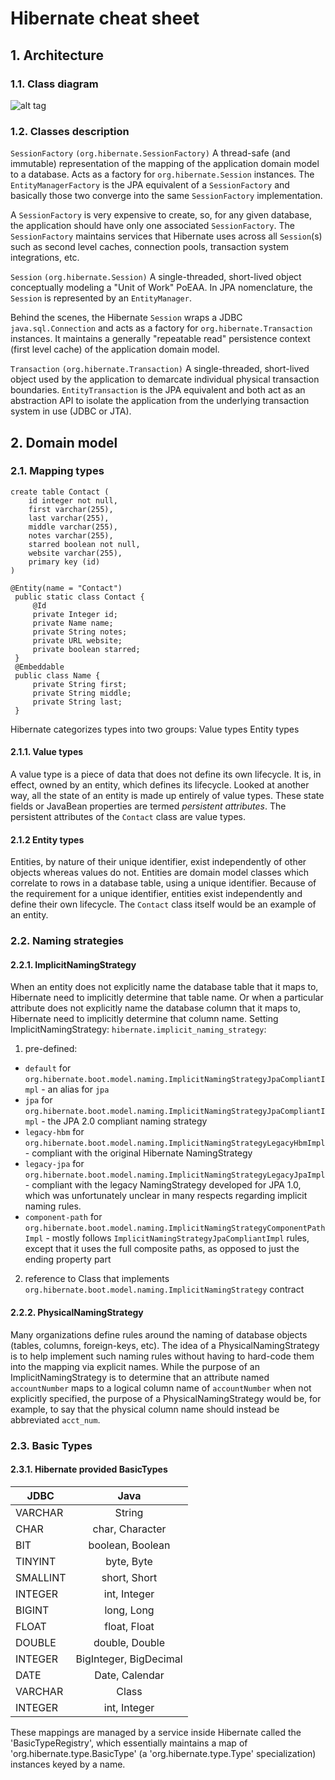 # Hibernate cheat sheet

## 1. Architecture

### 1.1. Class diagram
![alt tag](http://docs.jboss.org/hibernate/orm/5.2/userguide/html_single/images/architecture/JPA_Hibernate.svg)

### 1.2. Classes description
`SessionFactory` `(org.hibernate.SessionFactory)`
A thread-safe (and immutable) representation of the mapping of the application domain model to a database. Acts as a factory for `org.hibernate.Session` instances. The `EntityManagerFactory` is the JPA equivalent of a `SessionFactory` and basically those two converge into the same `SessionFactory` implementation.

A `SessionFactory` is very expensive to create, so, for any given database, the application should have only one associated `SessionFactory`. The `SessionFactory` maintains services that Hibernate uses across all `Session`(s) such as second level caches, connection pools, transaction system integrations, etc.

`Session` `(org.hibernate.Session)`
A single-threaded, short-lived object conceptually modeling a "Unit of Work" PoEAA. In JPA nomenclature, the `Session` is represented by an `EntityManager`.

Behind the scenes, the Hibernate `Session` wraps a JDBC `java.sql.Connection` and acts as a factory for `org.hibernate.Transaction` instances. It maintains a generally "repeatable read" persistence context (first level cache) of the application domain model.

`Transaction` `(org.hibernate.Transaction)`
A single-threaded, short-lived object used by the application to demarcate individual physical transaction boundaries. `EntityTransaction` is the JPA equivalent and both act as an abstraction API to isolate the application from the underlying transaction system in use (JDBC or JTA).

## 2. Domain model

### 2.1. Mapping types

```
create table Contact (
    id integer not null,
    first varchar(255),
    last varchar(255),
    middle varchar(255),
    notes varchar(255),
    starred boolean not null,
    website varchar(255),
    primary key (id)
)
```

```
@Entity(name = "Contact")
 public static class Contact { 
     @Id
     private Integer id; 
     private Name name; 
     private String notes; 
     private URL website; 
     private boolean starred; 
 }
 @Embeddable
 public class Name { 
     private String first; 
     private String middle; 
     private String last; 
 }
 ```
 
Hibernate categorizes types into two groups:
Value types
Entity types

#### 2.1.1. Value types
A value type is a piece of data that does not define its own lifecycle. It is, in effect, owned by an entity, which defines its lifecycle.
Looked at another way, all the state of an entity is made up entirely of value types. These state fields or JavaBean properties are termed *persistent attributes*. The persistent attributes of the `Contact` class are value types.

#### 2.1.2 Entity types
Entities, by nature of their unique identifier, exist independently of other objects whereas values do not. Entities are domain model classes which correlate to rows in a database table, using a unique identifier. Because of the requirement for a unique identifier, entities exist independently and define their own lifecycle. The `Contact` class itself would be an example of an entity.

### 2.2. Naming strategies
#### 2.2.1. ImplicitNamingStrategy
When an entity does not explicitly name the database table that it maps to, Hibernate need to implicitly determine that table name. Or when a particular attribute does not explicitly name the database column that it maps to, Hibernate need to implicitly determine that column name.
Setting ImplicitNamingStrategy:
`hibernate.implicit_naming_strategy`:
1. pre-defined:
* `default` for `org.hibernate.boot.model.naming.ImplicitNamingStrategyJpaCompliantImpl` - an alias for `jpa`
* `jpa` for `org.hibernate.boot.model.naming.ImplicitNamingStrategyJpaCompliantImpl` - the JPA 2.0 compliant naming strategy
* `legacy-hbm` for `org.hibernate.boot.model.naming.ImplicitNamingStrategyLegacyHbmImpl` - compliant with the original Hibernate NamingStrategy
* `legacy-jpa` for `org.hibernate.boot.model.naming.ImplicitNamingStrategyLegacyJpaImpl` - compliant with the legacy NamingStrategy developed for JPA 1.0, which was unfortunately unclear in many respects regarding implicit naming rules.
* `component-path` for `org.hibernate.boot.model.naming.ImplicitNamingStrategyComponentPathImpl` - mostly follows `ImplicitNamingStrategyJpaCompliantImpl` rules, except that it uses the full composite paths, as opposed to just the ending property part
2. reference to Class that implements `org.hibernate.boot.model.naming.ImplicitNamingStrategy` contract

#### 2.2.2. PhysicalNamingStrategy

Many organizations define rules around the naming of database objects (tables, columns, foreign-keys, etc). The idea of a PhysicalNamingStrategy is to help implement such naming rules without having to hard-code them into the mapping via explicit names.
While the purpose of an ImplicitNamingStrategy is to determine that an attribute named `accountNumber` maps to a logical column name of `accountNumber` when not explicitly specified, the purpose of a PhysicalNamingStrategy would be, for example, to say that the physical column name should instead be abbreviated `acct_num`.
 
### 2.3. Basic Types
#### 2.3.1. Hibernate provided BasicTypes

| JDBC          | Java                  |
| ------------- |:---------------------:|
| VARCHAR       | String                |
| CHAR          | char, Character       |
| BIT           | boolean, Boolean      |
| TINYINT       | byte, Byte            |
| SMALLINT      | short, Short          |
| INTEGER       | int, Integer          |
| BIGINT        | long, Long            |
| FLOAT         | float, Float          |
| DOUBLE        | double, Double        |
| INTEGER       | BigInteger, BigDecimal|
| DATE          | Date, Calendar        |
| VARCHAR       | Class                 |
| INTEGER       | int, Integer    |

These mappings are managed by a service inside Hibernate called the 'BasicTypeRegistry', which essentially maintains a map of 'org.hibernate.type.BasicType' (a 'org.hibernate.type.Type' specialization) instances keyed by a name.